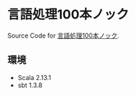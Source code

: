 # 言語処理100本ノック

Source Code for [言語処理100本ノック](https://nlp100.github.io/ja/).

## 環境

* Scala 2.13.1
* sbt 1.3.8
